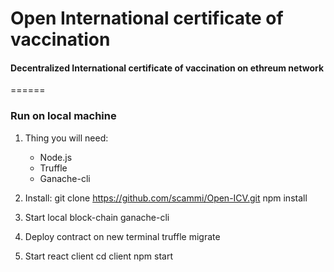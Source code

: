 # Open International certificate of vaccination
#### Decentralized International certificate of vaccination on ethreum network
======

### Run on local machine

1. Thing you will need:
	- Node.js
	- Truffle 
	- Ganache-cli
	
2. Install:
    git clone https://github.com/scammi/Open-ICV.git
    npm install
	
3. Start local block-chain
    ganache-cli
	
4. Deploy contract
   on new terminal
   truffle migrate

5. Start react client 
   cd client
   npm start
   

   
   
   












